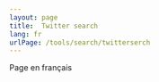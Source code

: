 ```yaml
---
layout: page
title:  Twitter search
lang: fr
urlPage: /tools/search/twitterserch
---
```


Page en français